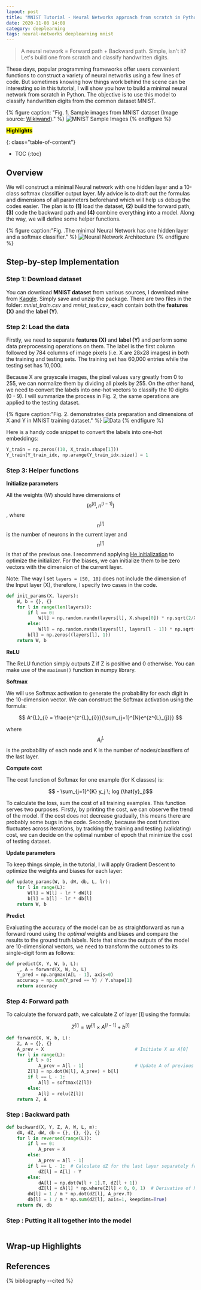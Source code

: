 ```yaml
---
layout: post
title: "MNIST Tutorial - Neural Networks approach from scratch in Python"
date: 2020-11-08 14:08
category: deeplearning
tags: neural-networks deeplearning mnist
---
```


> A neural network = Forward path + Backward path. Simple, isn't it? Let's build one from scratch and classify handwritten digits.

<!--more-->

These days, popular programming frameworks offer users convenient functions to construct a variety of neural networks using a few lines of code. But sometimes knowing how things work behind the scene can be interesting so in this tutorial, I will show you how to build a minimal neural network from scratch in Python. The objective is to use this model to classify handwritten digits from the common dataset MNIST.

{% figure caption: "Fig. 1. Sample images from MNIST dataset (Image source: [Wikiwand](https://www.wikiwand.com/en/MNIST_database))." %}
![MNIST Sample Images]({{'/assets/images/mnist-dataset.png'}})
{% endfigure %}

<mark><b>Highlights</b></mark> 

{: class="table-of-content"}
* TOC
{:toc}

## Overview 

We will construct a minimal Neural network with one hidden layer and a 10-class softmax classifier output layer. My advice is to draft out the formulas and dimensions of all parameters beforehand which will help us debug the codes easier. The plan is to __(1)__ load the dataset, __(2)__ build the forward path, __(3)__ code the backward path and __(4)__ combine everything into a model. Along the way, we will define some helper functions.

{% figure caption:"Fig. .The minimal Neural Network has one hidden layer and a softmax classifier." %}
![Neural Network Architecture]({{'/assets/images/mnist-tutorial-nn-ach.png'}})
{% endfigure %}

## Step-by-step Implementation

### Step 1: Download dataset
You can download __MNIST dataset__ from various sources, I download mine from [Kaggle](https://www.kaggle.com/oddrationale/mnist-in-csv). Simply save and unzip the package. There are two files in the folder: _mnist_train.csv_ and _mnist_test.csv_, each contain both the __features (X)__ and the __label (Y)__. 

### Step 2: Load the data
Firstly, we need to separate __features (X)__ and __label (Y)__ and perform some data preprocessing operations on them. The label is the first column followed by 784 columns of image pixels (i.e. X are 28x28 images) in both the training and testing sets. The training set has 60,000 entries while the testing set has 10,000. 

Because X are grayscale images, the pixel values vary greatly from 0 to 255, we can normalize them by dividing all pixels by 255. On the other hand, we need to convert the labels into one-hot vectors to classify the 10 digits (0 - 9). I will summarize the process in Fig. 2, the same operations are applied to the testing dataset. 
 
{% figure caption:"Fig. 2. demonstrates data preparation and dimensions of X and Y in MNIST training dataset." %}
![Data]({{'/assets/images/mnist-tutorial-nn-data.png'}})
{% endfigure %}

Here is a handy code snippet to convert the labels into one-hot embeddings:

```python
Y_train = np.zeros((10, X_train.shape[1]))
Y_train[Y_train_idx, np.arange(Y_train_idx.size)] = 1
```

### Step 3: Helper functions

__Initialize parameters__

All the weights (W) should have dimensions of $$(n^{[l]}, n^{[l-1]})$$, where $$n^{[l]}$$ is the number of neurons in the current layer and $$n^{[l]}$$ is that of the previous one. I recommend applying [He initialization](https://towardsdatascience.com/weight-initialization-techniques-in-neural-networks-26c649eb3b78) to optimize the initializer. For the biases, we can initialize them to be zero vectors with the dimension of the current layer.

Note: The way I set <code>layers = [50, 10]</code> does not include the dimension of the Input layer (X), therefore, I specify two cases in the code.

```python
def init_params(X, layers):
    W, b = {}, {}
    for l in range(len(layers)):
        if l == 0:
            W[l] = np.random.randn(layers[l], X.shape[0]) * np.sqrt(2/X.shape[0]) 
        else:
            W[l] = np.random.randn(layers[l], layers[l - 1]) * np.sqrt(2/layers[l - 1])
        b[l] = np.zeros((layers[l], 1))
    return W, b
```

__ReLU__

The ReLU function simply outputs Z if Z is positive and 0 otherwise. You can make use of the <code>maximum()</code> function in numpy library. 

__Softmax__

We will use Softmax activation to generate the probability for each digit in the 10-dimension vector. We can construct the Softmax activation using the formula:

$$
A^{L}_{i} =  \frac{e^{z^{L}_{i}}}{\sum_{j=1}^{N}e^{z^{L}_{j}}}
$$

where $$A^{L}_{i}$$ is the probability of each node and K is the number of nodes/classifiers of the last layer.

__Compute cost__

The cost function of Softmax for one example (for K classes) is:

<mark>$$ - \sum_{j=1}^{K} y_j \; log (\hat{y}_j)$$</mark> 

To calculate the loss, sum the cost of all training examples. This function serves two purposes. Firstly, by printing the cost, we can observe the trend of the model. If the cost does not decrease gradually, this means there are probably some bugs in the code. Secondly, because the cost function fluctuates across iterations, by tracking the training and testing (validating) cost, we can decide on the optimal number of epoch that minimize the cost of testing dataset. 

__Update parameters__

To keep things simple, in the tutorial, I will apply Gradient Descent to optimize the weights and biases for each layer:

```python
def update_params(W, b, dW, db, L, lr):
    for l in range(L):
        W[l] = W[l] - lr * dW[l]
        b[l] = b[l] - lr * db[l]
    return W, b
```

__Predict__

Evaluating the accuracy of the model can be as straightforward as run a forward round using the _optimal_ weights and biases and compare the results to the ground truth labels. Note that since the outputs of the model are 10-dimensional vectors, we need to transform the outcomes to its single-digit form as follows:

```python
def predict(X, Y, W, b, L):
    _, A = forward(X, W, b, L)
    Y_pred = np.argmax(A[L - 1], axis=0) 
    accuracy = np.sum(Y_pred == Y) / Y.shape[1]
    return accuracy
```

### Step 4: Forward path

To calculate the forward path, we calculate Z of layer [l] using the formula:

$$Z^{[l]} = W^{[l]} \times A^{[l-1]} + b^{[l]} $$

```python
def forward(X, W, b, L):
    Z, A = {}, {}
    A_prev = X                                  # Initiate X as A[0]
    for l in range(L):
        if l > 0:
            A_prev = A[l - 1]                   # Update A of previous layers
        Z[l] = np.dot(W[l], A_prev) + b[l]
        if l == L - 1:            
            A[l] = softmax(Z[l])
        else:
            A[l] = relu(Z[l])
    return Z, A
```

### Step : Backward path
```python
def backward(X, Y, Z, A, W, L, m):
    dA, dZ, dW, db = {}, {}, {}, {}
    for l in reversed(range(L)):
        if l == 0:
            A_prev = X
        else:
            A_prev = A[l - 1]
        if l == L - 1:  # Calculate dZ for the last layer separately from others (as it uses Softmax activation)
            dZ[l] = A[l] - Y
        else:
            dA[l] = np.dot(W[l + 1].T, dZ[l + 1])
            dZ[l] = dA[l] * np.where(Z[l] < 0, 0, 1)  # Derivative of Relu activation function = 0 if Z < 0 and = 1 otherwise
        dW[l] = 1 / m * np.dot(dZ[l], A_prev.T)
        db[l] = 1 / m * np.sum(dZ[l], axis=1, keepdims=True)
    return dW, db
```

### Step : Putting it all together into the model
```python

```

## Wrap-up Highlights

## References

{% bibliography --cited %}